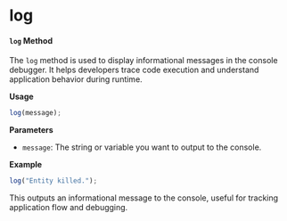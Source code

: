 # log

#### `log` Method

The `log` method is used to display informational messages in the console debugger. It helps developers trace code execution and understand application behavior during runtime.

**Usage**

```javascript
log(message);
```

**Parameters**

* `message`: The string or variable you want to output to the console.

**Example**

```javascript
log("Entity killed.");
```

This outputs an informational message to the console, useful for tracking application flow and debugging.
